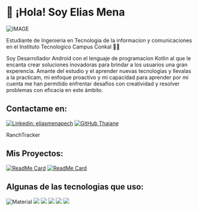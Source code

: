 # 👋 ¡Hola! Soy Elias Mena
![IMAGE](https://media.licdn.com/dms/image/D4E16AQFjv1zyISeSZQ/profile-displaybackgroundimage-shrink_350_1400/0/1702850953303?e=1708560000&v=beta&t=L3EiXtlyrsnhzARZJrLbn-eO9PdSxwGWqwsMD9-9-Ow)

Estudiante de Ingenieria en Tecnologia de la informacion y comunicaciones en el Instituto Tecnologico Campus Conkal 🧑‍🏫

Soy Desarrollador Android con el lenguaje de programacion Kotlin al que le encanta crear soluciones inovadoras para brindar a los usuarios una gran experencia. Amante del estudio y el aprender nuevas tecnologias y llevalas a la practicam, mi enfoque proactivo y mi capacidad para aprender por mi cuenta me han permitido enfrentar desafíos con creatividad y resolver problemas con eficacia en este ámbito. 

## Contactame en:

[![Linkedin: eliasmenapech](https://img.shields.io/badge/-eliasmenapech-blue?style=flat-square&logo=Linkedin&logoColor=white&link=https://www.linkedin.com/in/eliasmenapech/)](https://www.linkedin.com/in/eliasmenapech/) [![GitHub Thaiane](https://img.shields.io/github/followers/eliasmp07?label=follow&style=social)](https://github.com/eliasmp07)


RanchTracker
## Mis Proyectos: 

[![ReadMe Card](https://github-readme-stats.vercel.app/api/pin/?username=eliasmp07&repo=rickandmorty-api-clean_architecture-mvvm-retrofit-hilt-room&show_owner=true&theme=tokyonight)](https://github.com/eliasmp07/rickandmorty-api-clean_architecture-mvvm-retrofit-hilt-room) [![ReadMe Card](https://github-readme-stats.vercel.app/api/pin/?username=eliasmp07&repo=ranchtracker&show_owner=true&theme=tokyonight)](https://github.com/eliasmp07/ranchtracker)



## Algunas de las tecnologias que uso: 

![Material](https://img.shields.io/badge/material%20design-757575?style=for-the-badge&logo=material%20design&logoColor=white)
![](https://img.shields.io/badge/Android-3DDC84?style=for-the-badge&logo=android&logoColor=white)
![](https://camo.githubusercontent.com/3446a61bd02a40590432b8fab053a4a818b288e5e7cc043d504478c1e32629f2/68747470733a2f2f696d672e736869656c64732e696f2f62616467652f4b6f746c696e2d4231323545413f7374796c653d666f722d7468652d6261646765266c6f676f3d6b6f746c696e266c6f676f436f6c6f723d7768697465)
![](https://img.shields.io/badge/Android_Studio-3DDC84?style=for-the-badge&logo=android-studio&logoColor=white)
![](https://img.shields.io/badge/Sqlite-003B57?style=for-the-badge&logo=sqlite&logoColor=white)
![](https://img.shields.io/badge/GitHub-100000?style=for-the-badge&logo=github&logoColor=white)
